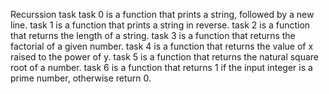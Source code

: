 Recurssion task
task 0 is a function that prints a string, followed by a new line.
task 1 is  a function that prints a string in reverse.
task 2 is a function that returns the length of a string.
task 3 is a function that returns the factorial of a given number.
task 4 is a function that returns the value of x raised to the power of y.
task 5 is a function that returns the natural square root of a number.
task 6 is a function that returns 1 if the input integer is a prime number, otherwise return 0.
